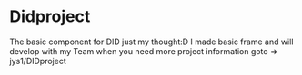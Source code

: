 ﻿# Didproject
 
 The basic component for DID just my thought:D
 I made basic frame and will develop with my Team 
 when you need more project information goto => jys1/DIDproject
